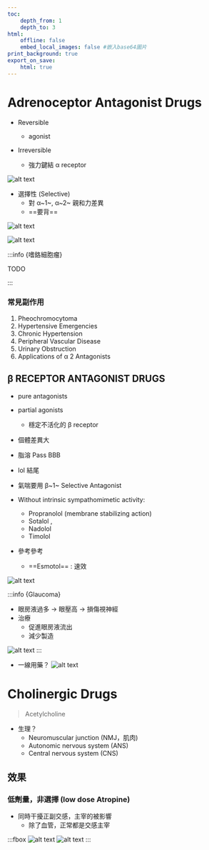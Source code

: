 ```yaml
---
toc:
    depth_from: 1
    depth_to: 3
html:
    offline: false
    embed_local_images: false #嵌入base64圖片
print_background: true
export_on_save:
    html: true
---
```


# Adrenoceptor Antagonist Drugs

- Reversible
  - agonist

- Irreversible 
  - 強力鍵結 &alpha; receptor

![alt text](paste_src/藥理.png)

- 選擇性 (Selective)
  - 對 &alpha;~1~, &alpha;~2~ 親和力差異
  - ==要背==

![alt text](paste_src/藥理-1.png)

![alt text](paste_src/藥理-2.png)

:::info {嗜鉻細胞瘤}

TODO

:::


### 常見副作用
1. Pheochromocytoma
2. Hypertensive Emergencies
3. Chronic Hypertension
4. Peripheral Vascular Disease
5. Urinary Obstruction
6. Applications of α 2 Antagonists


## &beta; RECEPTOR ANTAGONIST DRUGS

- pure antagonists
- partial agonists
  - 穩定不活化的 &beta; receptor

- 個體差異大
- 脂溶 Pass BBB
- lol 結尾
- 氣喘要用 &beta;~1~ Selective Antagonist
- Without intrinsic sympathomimetic activity:
  - Propranolol (membrane stabilizing action)
  - Sotalol , 
  - Nadolol 
  - Timolol
- 參考參考
  - ==Esmotol== : 速效

![alt text](paste_src/藥理-3.png)

:::info {Glaucoma}
- 眼房液過多 &rarr; 眼壓高 &rarr; 損傷視神經
- 治療
  - 促進眼房液流出
  - 減少製造

![alt text](paste_src/藥理-4.png)
:::

- 一線用藥？
![alt text](paste_src/藥理-5.png)


# Cholinergic Drugs

> Acetylcholine

- 生理？
  - Neuromuscular junction (NMJ，肌肉)
  - Autonomic nervous system (ANS)
  - Central nervous system (CNS)


## 效果

### 低劑量，非選擇 (low dose Atropine)

- 同時干擾正副交感，主宰的被影響
  - 除了血管，正常都是交感主宰

:::fbox 
![alt text](paste_src/藥理-6.png)
![alt text](paste_src/藥理-7.png)
:::
